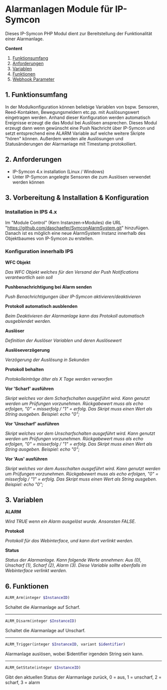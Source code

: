 Alarmanlagen Module für IP-Symcon
===
Dieses IP-Symcon PHP Modul dient zur Bereitstellung der Funktionalität einer Alarmanlage.

**Content**

1. [Funktionsumfang](#1-funktionsumfang)
2. [Anforderungen](#2-anforderungen)
3. [Variablen](#3-variablen)
6. [Funktionen](#4-funktionen)
6. [Webhook Parameter](#7-webhook-parameter)

## 1. Funktionsumfang  
In der Modulkonfiguration können beliebige Variablen von bspw. Sensoren, Reed-Kontakten, Bewegungsmeldern etc.pp. mit Auslösungswert eingetragen werden. Anhand dieser Konfiguration werden automatisch Ereignisse erzeugt die das Modul bei Auslösen ansprechen. Dieses Modul erzeugt dann wenn gewünscht eine Push Nachricht über IP-Symcon und setzt entsprechend eine ALARM Variable auf welche weitere Skripte "hören" können. Außerdem werden alle Auslösungen und Statusänderungen der Alarmanlage mit Timestamp protokolliert.

## 2. Anforderungen

- IP-Symcon 4.x installation (Linux / Windows)
- Unter IP-Symcon angelegte Sensoren die zum Auslösen verwendet werden können

## 3. Vorbereitung & Installation & Konfiguration

### Installation in IPS 4.x
Im "Module Control" (Kern Instanzen->Modules) die URL "https://github.com/daschaefer/SymconAlarmSystem.git" hinzufügen.  
Danach ist es möglich eine neue AlarmSystem Instanz innerhalb des Objektbaumes von IP-Symcon zu erstellen.

### Konfiguration innerhalb IPS

**WFC Objekt**

*Das WFC Objekt welches für den Versand der Push Notifications verantwortlich sein soll*

**Pushbenachrichtigung bei Alarm senden**

*Push Benachrichtigungen über IP-Symcon aktivieren/deaktivieren*

**Protokoll automatisch ausblenden**

*Beim Deaktivieren der Alarmanlage kann das Protokoll automatisch ausgeblendet werden.*

**Auslöser**

*Definition der Auslöser Variablen und deren Auslösewert*

**Auslöseverzögerung**

*Verzögerung der Auslösung in Sekunden*

**Protokoll behalten**

*Protokolleinträge älter als X Tage werden verworfen*

**Vor 'Scharf' ausführen**

*Skript welches vor dem Scharfschalten ausgeführt wird. Kann genutzt werden um Prüfungen vorzunehmen. Rückgabewert muss als echo erfolgen, "0" = misserfolg / "1" = erfolg. Das Skript muss einen Wert als String ausgeben. Beispiel: echo "0";*

**Vor 'Unscharf' ausführen**

*Skript welches vor dem Unscharfschalten ausgeführt wird. Kann genutzt werden um Prüfungen vorzunehmen. Rückgabewert muss als echo erfolgen, "0" = misserfolg / "1" = erfolg. Das Skript muss einen Wert als String ausgeben. Beispiel: echo "0";*

**Vor 'Aus' ausführen**

*Skript welches vor dem Ausschalten ausgeführt wird. Kann genutzt werden um Prüfungen vorzunehmen. Rückgabewert muss als echo erfolgen, "0" = misserfolg / "1" = erfolg. Das Skript muss einen Wert als String ausgeben. Beispiel: echo "0";*

## 3. Variablen
**ALARM**

*Wird TRUE wenn ein Alarm ausgelöst wurde. Ansonsten FALSE.*

**Protokoll**

*Protokoll für das Webinterface, und kann dort verlinkt werden.*

**Status**

*Status der Alarmanlage. Kann folgende Werte annehmen: Aus (0), Unscharf (1), Scharf (2), Alarm (3). Diese Variable sollte ebenfalls im Webinterface verlinkt werden.*

## 6. Funktionen

```php
ALRM_Arm(integer $InstanceID)
```
Schaltet die Alarmanlage auf Scharf.

---
```php
ALRM_Disarm(integer $InstanceID)
```
Schaltet die Alarmanlage auf Unscharf.

---
```php
ALRM_Trigger(integer $InstanceID, variant $identifier)
```
Alarmanlage auslösen, wobei $identifier irgendein String sein kann.

---
```php
ALRM_GetState(integer $InstanceID)
```
Gibt den aktuellen Status der Alarmanlage zurück, 0 = aus, 1 = unscharf, 2 = scharf, 3 = alarm


